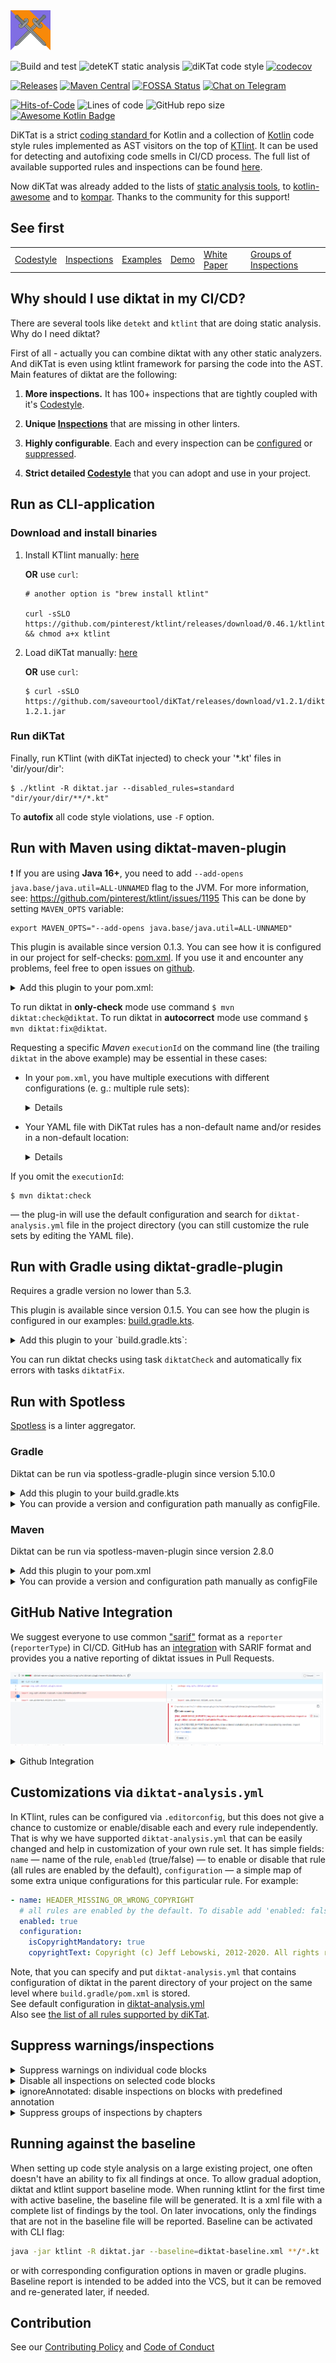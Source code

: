 <img src="/logo.svg" width="64px"/>

![Build and test](https://github.com/saveourtool/diKTat/workflows/Build%20and%20test/badge.svg)
![deteKT static analysis](https://github.com/saveourtool/diKTat/workflows/Run%20deteKT/badge.svg)
![diKTat code style](https://github.com/saveourtool/diKTat/workflows/Run%20diKTat%20from%20release%20version/badge.svg?branch=master)
[![codecov](https://codecov.io/gh/saveourtool/diKTat/branch/master/graph/badge.svg)](https://codecov.io/gh/saveourtool/diKTat)

[![Releases](https://img.shields.io/github/v/release/saveourtool/diKTat)](https://github.com/saveourtool/diKTat/releases)
[![Maven Central](https://img.shields.io/maven-central/v/org.cqfn.diktat/diktat-rules)](https://mvnrepository.com/artifact/org.cqfn.diktat)
[![FOSSA Status](https://app.fossa.com/api/projects/git%2Bgithub.com%2Fsaveourtool%2FdiKTat.svg?type=shield)](https://app.fossa.com/projects/git%2Bgithub.com%2Fsaveourtool%2FdiKTat?ref=badge_shield)
[![Chat on Telegram](https://img.shields.io/badge/Chat%20on-Telegram-brightgreen.svg)](https://t.me/diktat_help)

[![Hits-of-Code](https://hitsofcode.com/github/saveourtool/diktat)](https://hitsofcode.com/view/github/saveourtool/diktat)
![Lines of code](https://img.shields.io/tokei/lines/github/saveourtool/diktat)
![GitHub repo size](https://img.shields.io/github/repo-size/saveourtool/diktat)
[![Awesome Kotlin Badge](https://kotlin.link/awesome-kotlin.svg)](https://github.com/KotlinBy/awesome-kotlin)


DiKTat is a strict [coding standard ](info/guide/diktat-coding-convention.md) for Kotlin and a collection of [Kotlin](https://kotlinlang.org/) code style rules implemented
as AST visitors on the top of [KTlint](https://ktlint.github.io/). It can be used for detecting and autofixing code smells in CI/CD process.
The full list of available supported rules and inspections can be found [here](info/available-rules.md).

Now diKTat was already added to the lists of [static analysis tools](https://github.com/analysis-tools-dev/static-analysis), to [kotlin-awesome](https://github.com/KotlinBy/awesome-kotlin) and to [kompar](https://catalog.kompar.tools/Analyzer/diKTat/1.2.1). Thanks to the community for this support!

## See first

|  |  |  |  |  |  |
| --- | --- | --- | --- | --- | --- |
|[Codestyle](info/guide/diktat-coding-convention.md)|[Inspections](info/available-rules.md) | [Examples](examples) | [Demo](https://ktlint-demo.herokuapp.com) | [White Paper](wp/wp.pdf) | [Groups of Inspections](info/rules-mapping.md) |

## Why should I use diktat in my CI/CD?

There are several tools like `detekt` and `ktlint` that are doing static analysis. Why do I need diktat?

First of all - actually you can combine diktat with any other static analyzers. And diKTat is even using ktlint framework for parsing the code into the AST.
Main features of diktat are the following:

1) **More inspections.** It has 100+ inspections that are tightly coupled with it's [Codestyle](info/guide/diktat-coding-convention.md).

2) **Unique [Inspections](info/available-rules.md)** that are missing in other linters.

3) **Highly configurable**. Each and every inspection can be [configured](#config) or [suppressed](#suppress).

4) **Strict detailed [Codestyle](info/guide/diktat-coding-convention.md)** that you can adopt and use in your project.

## Run as CLI-application

### Download and install binaries

1. Install KTlint manually: [here](https://github.com/pinterest/ktlint/releases)

   **OR** use `curl`:
   ```shell
   # another option is "brew install ktlint"

   curl -sSLO https://github.com/pinterest/ktlint/releases/download/0.46.1/ktlint && chmod a+x ktlint
   ```

1. Load diKTat manually: [here](https://github.com/saveourtool/diKTat/releases/download/v1.2.1/diktat-1.2.1.jar)

   **OR** use `curl`:
   ```console
   $ curl -sSLO https://github.com/saveourtool/diKTat/releases/download/v1.2.1/diktat-1.2.1.jar
   ```

### Run diKTat

Finally, run KTlint (with diKTat injected) to check your '*.kt' files in 'dir/your/dir':

```console
$ ./ktlint -R diktat.jar --disabled_rules=standard "dir/your/dir/**/*.kt"
```

To **autofix** all code style violations, use `-F` option.

## Run with Maven using diktat-maven-plugin
:heavy_exclamation_mark: If you are using **Java 16+**, you need to add `--add-opens java.base/java.util=ALL-UNNAMED` flag to the JVM. For more information, see: https://github.com/pinterest/ktlint/issues/1195
This can be done by setting `MAVEN_OPTS` variable:

```
export MAVEN_OPTS="--add-opens java.base/java.util=ALL-UNNAMED"
```

This plugin is available since version 0.1.3. You can see how it is configured in our project for self-checks: [pom.xml](pom.xml).
If you use it and encounter any problems, feel free to open issues on [github](https://github.com/saveourtool/diktat/issues).

<details>
<summary>Add this plugin to your pom.xml:</summary>

```xml
            <plugin>
                <groupId>org.cqfn.diktat</groupId>
                <artifactId>diktat-maven-plugin</artifactId>
                <version>${diktat.version}</version>
                <executions>
                    <execution>
                        <id>diktat</id>
                        <phase>none</phase>
                        <goals>
                            <goal>check</goal>
                            <goal>fix</goal>
                        </goals>
                        <configuration>
                            <inputs>
                                <input>${project.basedir}/src/main/kotlin</input>
                                <input>${project.basedir}/src/test/kotlin</input>
                            </inputs>
                            <diktatConfigFile>diktat-analysis.yml</diktatConfigFile>
                           <excludes>
                              <exclude>${project.basedir}/src/test/kotlin/excluded</exclude>
                           </excludes>
                        </configuration>
                    </execution>
                </executions>
            </plugin>
```
</details>

To run diktat in **only-check** mode use command `$ mvn diktat:check@diktat`.
To run diktat in **autocorrect** mode use command `$ mvn diktat:fix@diktat`.

Requesting a specific _Maven_ `executionId` on the command line (the trailing
`diktat` in the above example) may be essential in these cases:

  * In your `pom.xml`, you have multiple executions with different
    configurations (e. g.: multiple rule sets):
    <details>

    ```xml
    <executions>

        <execution>
            <id>diktat-basic</id>
            <configuration>
                <diktatConfigFile>diktat-analysis.yml</diktatConfigFile>
            </configuration>
        </execution>

        <execution>
            <id>diktat-advanced</id>
            <configuration>
                <diktatConfigFile>diktat-analysis-advanced.yml</diktatConfigFile>
            </configuration>
        </execution>

    </executions>
    ```
    </details>
  * Your YAML file with DiKTat rules has a non-default name and/or resides in a
    non-default location:
    <details>

    ```xml
    <executions>
        <execution>
            <id>diktat</id>
            <configuration>
                <diktatConfigFile>/non/default/rule-set-file.yml</diktatConfigFile>
            </configuration>
        </execution>
    </executions>
    ```
    </details>

If you omit the `executionId`:

```console
$ mvn diktat:check
```

&mdash; the plug-in will use the default configuration and search for
`diktat-analysis.yml` file in the project directory (you can still customize the
rule sets by editing the YAML file).

## Run with Gradle using diktat-gradle-plugin
Requires a gradle version no lower than 5.3.

This plugin is available since version 0.1.5. You can see how the plugin is configured in our examples: [build.gradle.kts](examples/gradle-kotlin-dsl/build.gradle.kts).

<details>
<summary>Add this plugin to your `build.gradle.kts`:</summary>

```kotlin
plugins {
    id("org.cqfn.diktat.diktat-gradle-plugin") version "1.2.1"
}
```

Or use buildscript syntax:
```kotlin
buildscript {
    repositories {
        mavenCentral()
    }
    dependencies {
        classpath("org.cqfn.diktat:diktat-gradle-plugin:1.2.1")
    }
}

apply(plugin = "org.cqfn.diktat.diktat-gradle-plugin")
```

You can then configure diktat using `diktat` extension:
```kotlin
diktat {
    inputs {
        include("src/**/*.kt")  // path matching this pattern (per PatternFilterable) that will be checked by diktat
        exclude("src/test/kotlin/excluded/**")  // path matching this pattern will not be checked by diktat
    }
    debug = true  // turn on debug logging
}
```

Also `diktat` extension has different reporters. You can specify `json`, `html`, `sarif`, `plain` (default) or your own custom reporter (it should be added as a dependency into `diktat` configuration):
```kotlin
diktat {
    // since 1.2.1 to keep in line with maven properties
    reporter = "json" // "html", "json", "plain" (default), "sarif"
    // before 1.2.1
    // reporterType = "json" // "html", "json", "plain" (default), "sarif"
}
```

You can also specify an output.
```kotlin
diktat {
    // since 1.2.1 (reporterType for old versions)
    reporter = "json"
    output = "someFile.json"
}
```

</details>

You can run diktat checks using task `diktatCheck` and automatically fix errors with tasks `diktatFix`.

## Run with Spotless
[Spotless](https://github.com/diffplug/spotless) is a linter aggregator.

### Gradle
Diktat can be run via spotless-gradle-plugin since version 5.10.0

<details>
<summary>Add this plugin to your build.gradle.kts</summary>

```kotlin
plugins {
   id("com.diffplug.spotless") version "5.10.0"
}

spotless {
   kotlin {
      diktat()
   }
   kotlinGradle {
      diktat()
   }
}
```
</details>

<details>
<summary>You can provide a version and configuration path manually as configFile.</summary>

```kotlin
spotless {
   kotlin {
      diktat("1.2.1").configFile("full/path/to/diktat-analysis.yml")
   }
}
```
</details>

### Maven
Diktat can be run via spotless-maven-plugin since version 2.8.0

<details>
<summary>Add this plugin to your pom.xml</summary>

```xml
<plugin>
   <groupId>com.diffplug.spotless</groupId>
   <artifactId>spotless-maven-plugin</artifactId>
   <version>${spotless.version}</version>
   <configuration>
      <kotlin>
         <diktat />
      </kotlin>
   </configuration>
</plugin>
```
</details>

<details>
<summary>You can provide a version and configuration path manually as configFile</summary>

```xml
<diktat>
  <version>1.2.1</version> <!-- optional -->
  <configFile>full/path/to/diktat-analysis.yml</configFile> <!-- optional, configuration file path -->
</diktat>
```
</details>

## GitHub Native Integration
We suggest everyone to use common ["sarif"](https://docs.oasis-open.org/sarif/sarif/v2.0/sarif-v2.0.html) format as a `reporter` (`reporterType`)  in CI/CD.
GitHub has an [integration](https://docs.github.com/en/code-security/code-scanning/integrating-with-code-scanning/sarif-support-for-code-scanning)
with SARIF format and provides you a native reporting of diktat issues in Pull Requests.

![img.png](example.png)

<details>
<summary> Github Integration</summary>
1) Add the following configuration to your project's setup for GitHub Actions:

Gradle Plugin:
```text
    githubActions = true
```

Maven Plugin (pom.xml):
```xml
    <githubActions>true</githubActions>
```

Maven Plugin (cli options):
```text
mvn -B diktat:check@diktat -Ddiktat.githubActions=true
```

2) Add the following code to your GitHub Action to upload diktat SARIF report (after it was generated):

```yml
      - name: Upload SARIF to Github using the upload-sarif action
        uses: github/codeql-action/upload-sarif@v1
        if: ${{ always() }}
        with:
          sarif_file: ${{ github.workspace }}
```
</details>

## <a name="config"></a> Customizations via `diktat-analysis.yml`

In KTlint, rules can be configured via `.editorconfig`, but
this does not give a chance to customize or enable/disable
each and every rule independently.
That is why we have supported `diktat-analysis.yml` that can be easily
changed and help in customization of your own rule set.
It has simple fields:
`name` — name of the rule,
`enabled` (true/false) — to enable or disable that rule (all rules are enabled by the default),
`configuration` — a simple map of some extra unique configurations for this particular rule.
For example:

```yaml
- name: HEADER_MISSING_OR_WRONG_COPYRIGHT
  # all rules are enabled by the default. To disable add 'enabled: false' to the config.
  enabled: true
  configuration:
    isCopyrightMandatory: true
    copyrightText: Copyright (c) Jeff Lebowski, 2012-2020. All rights reserved.
```
Note, that you can specify and put `diktat-analysis.yml` that contains configuration of diktat in the parent directory of your project on the same level where `build.gradle/pom.xml` is stored. \
See default configuration in [diktat-analysis.yml](diktat-rules/src/main/resources/diktat-analysis.yml) \
Also see [the list of all rules supported by diKTat](info/available-rules.md).


## <a name="suppress"></a> Suppress warnings/inspections

<details>
<summary>Suppress warnings on individual code blocks</summary>
In addition to enabling/disabling warning globally via config file (`enable = false`), you can suppress warnings
by adding `@Suppress` annotation on individual code blocks or `@file:Suppress()` annotation on a file-level.

For example:

``` kotlin
@Suppress("FUNCTION_NAME_INCORRECT_CASE")
class SomeClass {
    fun methODTREE(): String {

    }
}
```
</details>

<details>
<summary>Disable all inspections on selected code blocks</summary>
Also you can suppress **all** warnings by adding `@Suppress("diktat")` annotation on individual code blocks.

For example:

``` kotlin
@Suppress("diktat")
class SomeClass {
    fun methODTREE(): String {

    }
}
```
</details>

<details>
<summary>ignoreAnnotated: disable inspections on blocks with predefined annotation</summary>
In the `diktat-analysis.yml` file for each inspection it is possible to define a list of annotations that will cause
disabling of the inspection on that particular code block:

```yaml
- name: HEADER_NOT_BEFORE_PACKAGE
  enabled: true
  ignoreAnnotated: [MyAnnotation, Compose, Controller]
```
</details>

<details>
<summary>Suppress groups of inspections by chapters</summary>
It is easy to suppress even groups of inspections in diKTat.

These groups are linked to chapters of [Codestyle](info/guide/diktat-coding-convention.md).

To disable chapters, you will need to add the following configuration to common configuration (`- name: DIKTAT_COMMON`):
```yaml
    disabledChapters: "1, 2, 3"
```

Mapping of inspections to chapters can be found in [Groups of Inspections](info/rules-mapping.md).
</details>

## Running against the baseline
When setting up code style analysis on a large existing project, one often doesn't have an ability to fix all findings at once.
To allow gradual adoption, diktat and ktlint support baseline mode. When running ktlint for the first time with active baseline,
the baseline file will be generated. It is a xml file with a complete list of findings by the tool. On later invocations,
only the findings that are not in the baseline file will be reported. Baseline can be activated with CLI flag:
```bash
java -jar ktlint -R diktat.jar --baseline=diktat-baseline.xml **/*.kt
```
or with corresponding configuration options in maven or gradle plugins. Baseline report is intended to be added into the VCS,
but it can be removed and re-generated later, if needed.

## Contribution
See our [Contributing Policy](CONTRIBUTING.md) and [Code of Conduct](CODE_OF_CONDUCT.md)
